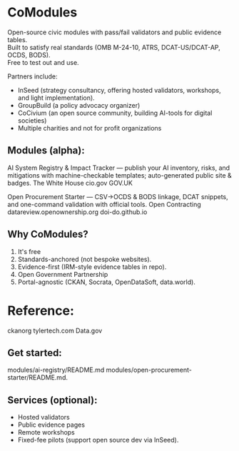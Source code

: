 # CoModules
Open-source civic modules with pass/fail validators and public evidence tables.  
Built to satisfy real standards (OMB M-24-10, ATRS, DCAT-US/DCAT-AP, OCDS, BODS).  
Free to test out and use.  

Partners include:
- InSeed (strategy consultancy, offering hosted validators, workshops, and light implementation).
- GroupBuild (a policy advocacy organizer)
- CoCivium (an open source community, building AI-tools for digital societies)
- Multiple charities and not for profit organizations

## Modules (alpha):

AI System Registry & Impact Tracker — publish your AI inventory, risks, and mitigations with machine-checkable templates; auto-generated public site & badges. 
The White House
cio.gov
GOV.UK

Open Procurement Starter — CSV→OCDS & BODS linkage, DCAT snippets, and one-command validation with official tools. 
Open Contracting
datareview.openownership.org
doi-do.github.io

## Why CoModules?

1. It's free
2. Standards-anchored (not bespoke websites).
3. Evidence-first (IRM-style evidence tables in repo).
4. Open Government Partnership
5. Portal-agnostic (CKAN, Socrata, OpenDataSoft, data.world).
 
# Reference:
ckanorg
tylertech.com
Data.gov

## Get started: 
modules/ai-registry/README.md
modules/open-procurement-starter/README.md.

## Services (optional): 
- Hosted validators
- Public evidence pages
- Remote workshops
- Fixed-fee pilots (support open source dev via InSeed).
